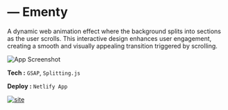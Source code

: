 
# ― Ementy

A dynamic web animation effect where the background splits into sections as the user scrolls. This interactive design enhances user engagement, creating a smooth and visually appealing transition triggered by scrolling.

![App Screenshot](https://e.top4top.io/p_3327wkjgp1.png)

**Tech :** `GSAP`, `Splitting.js`

**Deploy :** `Netlify App`


[![site](https://img.shields.io/badge/view_site-000?style=for-the-badge&logo=codemagic&logoColor=beige)](https://ementy.netlify.app/)